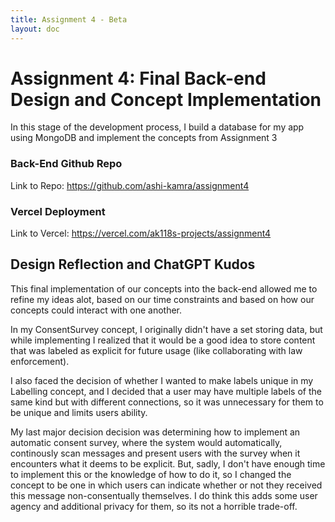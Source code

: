 ```yaml
---
title: Assignment 4 - Beta
layout: doc
---
```

# Assignment 4: Final Back-end Design and Concept Implementation #
In this stage of the development process, I build a database for my app using MongoDB and implement the concepts from Assignment 3

### Back-End Github Repo ###
Link to Repo: https://github.com/ashi-kamra/assignment4

### Vercel Deployment ###
Link to Vercel: https://vercel.com/ak118s-projects/assignment4

## Design Reflection and ChatGPT Kudos ##
This final implementation of our concepts into the back-end allowed me to refine my ideas alot, based on our time constraints and based on how our concepts could interact with one another.

In my ConsentSurvey concept, I originally didn't have a set storing data, but while implementing I realized that it would be a good idea to store content that was labeled as explicit for future usage (like collaborating with law enforcement). 

I also faced the decision of whether I wanted to make labels unique in my Labelling concept, and I decided that a user may have multiple labels of the same kind but with different connections, so it was unnecessary for them to be unique and limits users ability.

My last major decision decision was determining how to implement an automatic consent survey, where the system would automatically, continously scan messages and present users with the survey when it encounters what it deems to be explicit. But, sadly, I don't have enough time to implement this or the knowledge of how to do it, so I changed the concept to be one in which users can indicate whether or not they received this message non-consentually themselves. I do think this adds some user agency and additional privacy for them, so its not a horrible trade-off. 
